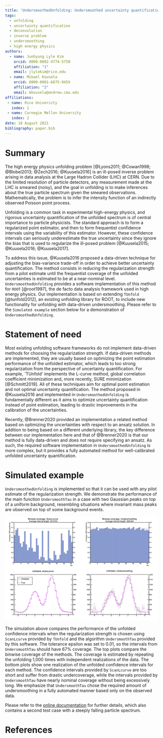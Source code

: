 ```yaml
---
title: 'UndersmoothedUnfolding: Undersmoothed uncertainty quantification for unfolding in ROOT'
tags:
  - unfolding
  - uncertainty quantification
  - deconvolution
  - inverse problem
  - undersmoothing
  - high energy physics
authors:
  - name: Junhyung Lyle Kim
    orcid: 0000-0002-4774-5750
    affiliation: "1"
    email: jlylekim@rice.edu
  - name: Mikael Kuusela
    orcid: 0000-0001-6875-945X
    affiliation: "2"
    email: mkuusela@andrew.cmu.edu
affiliations:
 - name: Rice University
   index: 1
 - name: Carnegie Mellon University
   index: 2
date: 18 August 2021
bibliography: paper.bib
---
```


# Summary

The high energy physics unfolding problem [@Lyons2011; @Cowan1998; @Blobel2013; @Zech2016; @Kuusela2016] is an ill-posed inverse problem arising in data analysis at the Large Hadron Collider (LHC) at CERN. Due to the limited resolution of particle detectors, any measurement made at the LHC is smeared (noisy), and the goal in unfolding is to make inferences about the true particle spectrum given the smeared observations. Mathematically, the problem is to infer the intensity function of an indirectly observed Poisson point process.

Unfolding is a common task in experimental high-energy physics, and rigorous uncertainty quantification of the unfolded spectrum is of central importance to particle physicists. The standard approach is to form a regularized point estimator, and then to form frequentist confidence intervals using the variability of this estimator. However, these confidence intervals can seriously underestimate the true uncertainty since they ignore the bias that is used to regularize the ill-posed problem [@Kuusela2015; @Kuusela2016; @Kuusela2017]. 

To address this issue, @Kuusela2016 proposed a data-driven technique for adjusting the bias-variance trade-off in order to achieve better uncertainty quantification. The method consists in reducing the regularization strength from a pilot estimate until the frequentist coverage of the unfolded uncertainties is estimated to be at a near-nominal level. `UndersmoothedUnfolding` provides a software implementation of this method for `ROOT` [@root1997], the de facto data analysis framework used in high energy physics. Our implementation is based on extending `TUnfold` [@tunfold2012], an existing unfolding library for ROOT, to include new functionality for unfolding with data-driven undersmoothing. Please refer to the `Simulated example` section below for a demonstration of `UndersmoothedUnfolding`.

# Statement of need

Most existing unfolding software frameworks do not implement data-driven methods for choosing the regularization strength. If data-driven methods are implemented, they are usually based on optimizing the point estimation performance of the unfolded estimator, which leads to too strong regularization from the perspective of uncertainty quantification. For example, 'TUnfold' implements the L-curve method, global correlation coefficient minimization and, more recently, SURE minimization [@Schmitt2019]. All of these techniques aim for optimal point estimation and not optimal uncertainty quantification. The method proposed in @Kuusela2016 and implemented in `UndersmoothedUnfolding` is fundamentally different as it aims to optimize uncertainty quantification instead of point estimation, leading to drastic improvements in the calibration of the uncertainties.

Recently, @Brenner2020 provided an implementation a related method based on optimizing the uncertainties with respect to an ansatz solution. In addition to being based on a different underlying library, the key difference between our implementation here and that of @Brenner2020 is that our method is fully data-driven and does not require specifying an ansatz. As such, the required software implementation in `UndersmoothedUnfolding` is more complex, but it provides a fully automated method for well-calibrated unfolded uncertainty quantification.

# Simulated example

`UndersmoothedUnfolding` is implemented so that it can be used with any pilot estimate of the regularization strength. We demonstrate the performance of the main function `UndersmoothTau` in a case with two Gaussian peaks on top of a uniform background, resembling situations where invariant mass peaks are observed on top of some background events.

![Demonstration](UndersmoothDemo.png)

The simulation above compares the performance of the unfolded confidence intervals when the regularization strength is chosen using `ScanLcurve` provided by `TUnfold` and the algorithm `UndersmoothTau` provided by this software. The tolerance epsilon was set to 0.01, so the intervals from `UndersmoothTau` should have 67% coverage. The top plots compare the binwise coverage of the methods. The coverage is estimated by repeating the unfolding 1,000 times with independent realizations of the data. The bottom plots show one realization of the unfolded confidence intervals for each method. The confidence intervals provided by `ScanLcurve` are too short and suffer from drastic undercoverage, while the intervals provided by `UndersmoothTau` have nearly nominal coverage without being excessively long. We emphasize that `UndersmoothTau` chose the required amount of undersmoothing in a fully automated manner based only on the observed data.

Please refer to the [online documentation](https://jlylekim.github.io/UndersmoothedUnfolding/) for further details, which also
contains a second test case with a steeply falling particle spectrum.

# References
